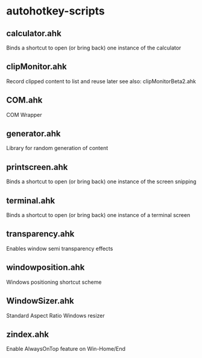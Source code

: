# autohotkey-scripts

## calculator.ahk
Binds a shortcut to open (or bring back) one instance of the calculator

## clipMonitor.ahk 
Record clipped content to list and reuse later
see also: clipMonitorBeta2.ahk

## COM.ahk
COM Wrapper

## generator.ahk
Library for random generation of content

## printscreen.ahk
Binds a shortcut to open (or bring back) one instance of the screen snipping

## terminal.ahk
Binds a shortcut to open (or bring back) one instance of a terminal screen

## transparency.ahk
Enables window semi transparency effects

## windowposition.ahk
Windows positioning shortcut scheme

## WindowSizer.ahk
Standard Aspect Ratio Windows resizer

## zindex.ahk
Enable AlwaysOnTop feature on Win-Home/End
